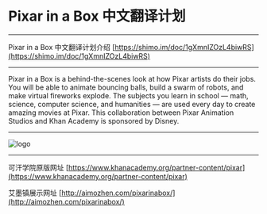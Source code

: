 # Pixar in a Box 中文翻译计划

------
Pixar in a Box 中文翻译计划介绍 [https://shimo.im/doc/1gXmnIZOzL4biwRS](https://shimo.im/doc/1gXmnIZOzL4biwRS)

------

Pixar in a Box is a behind-the-scenes look at how Pixar artists do their jobs. You will be able to animate bouncing balls, build a swarm of robots, and make virtual fireworks explode. The subjects you learn in school — math, science, computer science, and humanities — are used every day to create amazing movies at Pixar. This collaboration between Pixar Animation Studios and Khan Academy is sponsored by Disney. 

------

![logo](https://wx1.sinaimg.cn/large/5dcb16dfly1fcyo6it0z3j208c0bp416)

------

可汗学院原版网址 [https://www.khanacademy.org/partner-content/pixar](https://www.khanacademy.org/partner-content/pixar)

艾墨镇展示网址 [http://aimozhen.com/pixarinabox/](http://aimozhen.com/pixarinabox/)